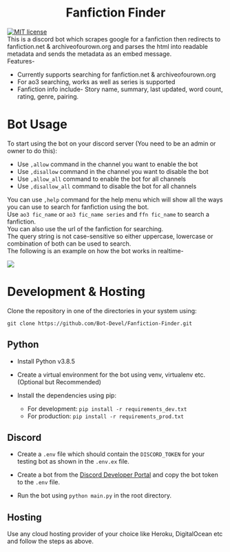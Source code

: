 <h1 align="center">Fanfiction Finder</h1>

[![MIT license](https://img.shields.io/badge/License-MIT-blue.svg)](https://lbesson.mit-license.org/) <br>
This is a discord bot which scrapes google for a fanfiction then redirects to fanfiction.net & archiveofourown.org and parses the html into readable metadata and sends the metadata as an embed message. <br>
Features-

- Currently supports searching for fanfiction.net & archiveofourown.org <br>
- For ao3 searching, works as well as series is supported <br>
- Fanfiction info include- Story name, summary, last updated, word count, rating, genre, pairing. <br>

# Bot Usage

To start using the bot on your discord server (You need to be an admin or owner to do this):

- Use `,allow` command in the channel you want to enable the bot
- Use `,disallow` command in the channel you want to disable the bot
- Use `,allow_all` command to enable the bot for all channels
- Use `,disallow_all` command to disable the bot for all channels

You can use `,help` command for the help menu which will show all the ways you can use to search for fanfiction using the bot.
<br>
Use `ao3 fic_name` or `ao3 fic_name series` and `ffn fic_name` to search a fanfiction. <br>
You can also use the url of the fanfiction for searching. <br>
The query string is not case-sensitive so either uppercase, lowercase or combination of both can be used to search.<br>
The following is an example on how the bot works in realtime-<br>

![](https://raw.githubusercontent.com/arzkar/Fanfiction-Finder-Bot/main/data/img/bot_output.gif)

# Development & Hosting

Clone the repository in one of the directories in your system using:

```
git clone https://github.com/Bot-Devel/Fanfiction-Finder.git
```

## Python

- Install Python v3.8.5

- Create a virtual environment for the bot using venv, virtualenv etc. (Optional but Recommended)

- Install the dependencies using pip:

  - For development: `pip install -r requirements_dev.txt`
  - For production: `pip install -r requirements_prod.txt`

## Discord

- Create a `.env` file which should contain the `DISCORD_TOKEN` for your testing bot as shown in the `.env.ex` file.

- Create a bot from the [Discord Developer Portal](https://discord.com/developers/applications) and copy the bot token to the `.env` file.

- Run the bot using `python main.py` in the root directory.

## Hosting

Use any cloud hosting provider of your choice like Heroku, DigitalOcean etc and follow the steps as above.
